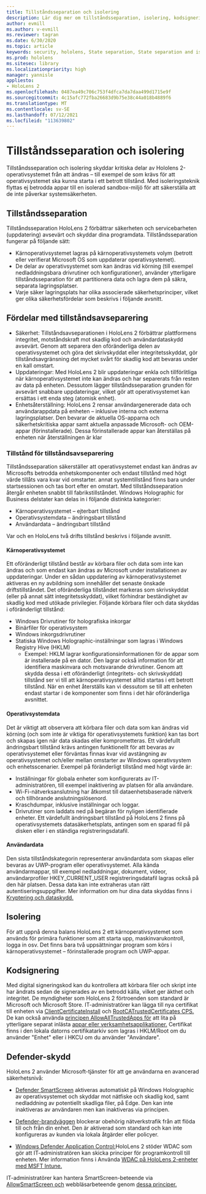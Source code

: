 ```yaml
---
title: Tillståndsseparation och isolering
description: Lär dig mer om tillståndsseparation, isolering, kodsignering och defenderprogram på din HoloLens 2-enhet med mixad verklighet.
author: evmill
ms.author: v-evmill
ms.reviewer: tagran
ms.date: 6/30/2020
ms.topic: article
keywords: security, hololens, State separation, State separation and isolation, hololens 2, hololens2 security, security overview, security architecture, architecture, hololens 2 architecture
ms.prod: hololens
ms.sitesec: library
ms.localizationpriority: high
manager: yannisle
appliesto:
- HoloLens 2
ms.openlocfilehash: 0487ea49c706c753f4dfca7da7daa499d1715e9f
ms.sourcegitcommit: 4c15afc772fba26683d9b75e38c44a018b4889f6
ms.translationtype: MT
ms.contentlocale: sv-SE
ms.lasthandoff: 07/12/2021
ms.locfileid: "113639802"
---
```

# <a name="state-separation-and-isolation"></a>Tillståndsseparation och isolering

Tillståndsseparation och isolering skyddar kritiska delar av Hololens 2-operativsystemet från att ändras – till exempel de som krävs för att operativsystemet ska kunna starta i ett betrott tillstånd. Med isoleringsteknik flyttas ej betrodda appar till en isolerad sandbox-miljö för att säkerställa att de inte påverkar systemsäkerheten.

## <a name="state-separation"></a>Tillståndsseparation

Tillståndsseparation HoloLens 2 förbättrar säkerheten och servicebarheten (uppdatering) avsevärt och skyddar dina programdata.  Tillståndsseparation fungerar på följande sätt:
  * Kärnoperativsystemet lagras på kärnoperativsystemets volym (betrott eller verifierat Microsoft OS som uppdaterar operativsystemet).
  * De delar av operativsystemet som kan ändras vid körning (till exempel nedladdningsbara drivrutiner och konfigurationer), använder ytterligare tillståndsseparation för att partitionera data och lagra dem på säkra, separata lagringsplatser.
  * Varje säker lagringsplats har olika associerade säkerhetsprinciper, vilket ger olika säkerhetsfördelar som beskrivs i följande avsnitt.

## <a name="state-separation-benefits"></a>Fördelar med tillståndsavseparering

  * Säkerhet: Tillståndsavseparationen i HoloLens 2 förbättrar plattformens integritet, motståndskraft mot skadlig kod och användardataskydd avsevärt. Genom att separera den oföränderliga delen av operativsystemet och göra det skrivskyddat eller integritetsskyddat, gör tillståndsavgränsning det mycket svårt för skadlig kod att bevaras under en kall omstart. 
  * Uppdateringar: Med HoloLens 2 blir uppdateringar enkla och tillförlitliga när kärnoperativsystemet inte kan ändras och har separerats från resten av data på enheten.  Dessutom lägger tillståndsseparation grunden för avsevärt snabbare uppdateringar, vilket gör att operativsystemet kan ersättas i ett enda steg (atomisk enhet).
  * Enhetsåterställning: HoloLens 2 rensar användargenererade data och användarappdata på enheten – inklusive interna och externa lagringsplatser. Den bevarar de aktuella OS-apparna och säkerhetskritiska appar samt aktuella anpassade Microsoft- och OEM-appar (förinstallerade). Dessa förinstallerade appar kan återställas på enheten när återställningen är klar

### <a name="state-separation-states"></a>Tillstånd för tillståndsavseparering

Tillståndsseparation säkerställer att operativsystemet endast kan ändras av Microsofts betrodda enhetskomponenter och endast tillstånd med högt värde tillåts vara kvar vid omstarter. annat systemtillstånd finns bara under startsessionen och tas bort efter en omstart. Med tillståndsseparation återgår enheten snabbt till fabrikstillståndet. Windows Holographic for Business delstater kan delas in i följande distinkta kategorier:
  * Kärnoperativsystemet – ejterbart tillstånd
  * Operativsystemdata – ändringsbart tillstånd 
  * Användardata – ändringsbart tillstånd

Var och en HoloLens två drifts tillstånd beskrivs i följande avsnitt.

#### <a name="core-operating-system"></a>Kärnoperativsystemet

Ett oföränderligt tillstånd består av körbara filer och data som inte kan ändras och som endast kan ändras av Microsoft under installationen av uppdateringar. Under en sådan uppdatering av kärnoperativsystemet aktiveras en ny avbildning som innehåller det senaste önskade driftstillståndet.
Det oföränderliga tillståndet markeras som skrivskyddat (eller på annat sätt integritetsskyddat), vilket förhindrar beständighet av skadlig kod med utökade privilegier. Följande körbara filer och data skyddas i oföränderligt tillstånd:
  * Windows Drivrutiner för holografiska inkorgar
  * Binärfiler för operativsystem
  * Windows inkorgsdrivrutiner
  * Statiska Windows Holographic-inställningar som lagras i Windows Registry Hive (HKLM)
    * Exempel: HKLM lagrar konfigurationsinformationen för de appar som är installerade på en dator. Den lagrar också information för att identifiera maskinvara och motsvarande drivrutiner.
Genom att skydda dessa i ett oföränderligt (integritets- och skrivskyddat) tillstånd ser vi till att kärnoperativsystemet alltid startas i ett betrott tillstånd. När en enhet återställs kan vi dessutom se till att enheten endast startar i de komponenter som finns i det här oföränderliga avsnittet. 

#### <a name="operating-system-data"></a>Operativsystemdata 

Det är viktigt att observera att körbara filer och data som kan ändras vid körning (och som inte är viktiga för operativsystemets funktion) kan tas bort och skapas igen när data skadas eller komprometteras. Ett värdefullt ändringsbart tillstånd krävs antingen funktionellt för att bevaras av operativsystemet eller förväntas finnas kvar vid avstängning av operativsystemet och/eller mellan omstarter av Windows operativsystem och enhetsscenarier. Exempel på föränderligt tillstånd med högt värde är:
  * Inställningar för globala enheter som konfigurerats av IT-administratören, till exempel inaktivering av platsen för alla användare.
  * Wi-Fi-nätverksanslutning har åtkomst till dataenhetsbaserade nätverk och tillhörande anslutningslösenord.
  * Kraschdumpar, inklusive inställningar och loggar.
  * Drivrutiner som laddats ned på begäran för nyligen identifierade enheter.
Ett värdefullt ändringsbart tillstånd på HoloLens 2 finns på operativsystemets datasäkerhetsplats, antingen som en sparad fil på disken eller i en ständiga registreringsdatafil.

#### <a name="user-data"></a>Användardata

Den sista tillståndskategorin representerar användardata som skapas eller bevaras av UWP-program eller operativsystemet. Alla kända användarmappar, till exempel nedladdningar, dokument, videor, användarprofiler HKEY_CURRENT_USER registreringsdatafil lagras också på den här platsen. Dessa data kan inte extraheras utan rätt autentiseringsuppgifter. Mer information om hur dina data skyddas finns i [Kryptering och dataskydd.](security-encryption-data-protection.md)

##  <a name="isolation"></a>Isolering

För att uppnå denna balans HoloLens 2 ett kärnoperativsystemet som används för primära funktioner som att starta upp, maskinvarukontroll, logga in osv. Det finns bara två uppsättningar program som körs i kärnoperativsystemet – förinstallerade program och UWP-appar.

## <a name="code-signing"></a>Kodsignering

Med digital signeringskod kan du kontrollera att körbara filer och skript inte har ändrats sedan de signerades av en betrodd källa, vilket ger äkthet och integritet. De myndigheter som HoloLens 2 förtroenden som standard är Microsoft och Microsoft Store. IT-administratörer kan lägga till nya certifikat till enheten via [ClientCertificateInstall](/windows/client-management/mdm/clientcertificateinstall-csp) och [RootCATrustedCertificates CPS.](/windows/client-management/mdm/rootcacertificates-csp) De kan också använda [principen AllowAllTrustedApps för](/windows/client-management/mdm/policy-csp-applicationmanagement#applicationmanagement-allowalltrustedapps) att lita på ytterligare separat inlästa [appar eller verksamhetsapplikationer.](/intune/apps/lob-apps-windows) Certifikat finns i den lokala datorns certifikatarkiv som lagras i HKLM/Root om du använder "Enhet" eller i HKCU om du använder "Användare".

## <a name="defender-protections"></a>Defender-skydd
HoloLens 2 använder Microsoft-tjänster för att ge användarna en avancerad säkerhetsnivå:

* [Defender SmartScreen](/windows/security/threat-protection/microsoft-defender-smartscreen/microsoft-defender-smartscreen-overview) aktiveras automatiskt på Windows Holographic av operativsystemet och skyddar mot nätfiske och skadlig kod, samt nedladdning av potentiellt skadliga filer, på Edge. Den kan inte inaktiveras av användaren men kan inaktiveras via principen.

* [Defender-brandväggen](/windows/security/threat-protection/windows-firewall/windows-firewall-with-advanced-security) blockerar obehörig nätverkstrafik från att flöda till och från din enhet. Den är aktiverad som standard och kan inte konfigureras av kunden via lokala åtgärder eller policyer. 

* [Windows Defender Application Control:](/windows/security/threat-protection/windows-defender-application-control/wdac-and-applocker-overview)HoloLens 2 stöder WDAC som gör att IT-administratören kan skicka principer för programkontroll till enheten. Mer information finns i Använda [WDAC på HoloLens 2-enheter med MSFT Intune.](/mem/intune/configuration/custom-profile-hololens) 

IT-administratörer kan hantera SmartScreen-beteende via [AllowSmartScreen och](/windows/client-management/mdm/policy-csp-browser#browser-allowsmartscreen) webbläsarbeteende genom [dessa principer.](/windows/client-management/mdm/policy-csps-supported-by-hololens2) 

